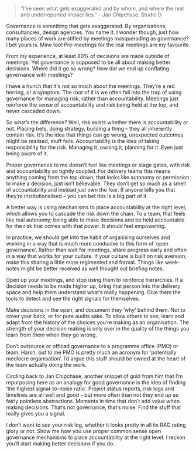 > "I’ve seen what gets exaggerated and by whom, and where the real and underreported impact lies." <span class="small">- Jan Chipchase, Studio D</span>

Governance is something that gets exaggerated. By organisations, consultancies, design agencies. You name it. I wonder though, just how many places of work are stifled by meetings masquerading as governance? I bet yours is. Mine too! Pre-meetings for the real meetings are my favourite.

From my experience, at least 80% of decisions are made outside of meetings. Yet governance is supposed to be all about making better decisions. Where did it go so wrong? How did we end up conflating governance with meetings?

I have a hunch that it's not so much about the meetings. They’re a red herring, or a symptom. The root of it is we often fall into the trap of using governance for managing risk, rather than accountability. Meetings just reinforce the sense of accountability and risk being held at the top, and never cascaded down.

So what’s the difference? Well, risk exists whether there is accountability or not. Placing bets, doing strategy, building a thing – they all inherently contain risk. It’s the idea that things can go wrong, unexpected outcomes might be realised, stuff fails. Accountability is the idea of taking responsibility for the risk. Managing it, owning it, planning for it. Even just being aware of it.

Proper governance to me doesn’t feel like meetings or stage gates, with risk and accountability so tightly coupled. For delivery teams this means anything coming from the top-down, that looks like autonomy or permission to make a decision, just isn’t believable. They don’t get so much as a smell of accountability and instead just own the fear. If anyone tells you that they’re institutionalised – you can bet this is a big part of it.

A better way is using mechanisms to place accountability at the right level, which allows you to cascade the risk down the chain. To a team, that feels like real autonomy; being able to make decisions and be held accountable for the risk that comes with that power. It should feel empowering.

In practice, we should get into the habit of organising ourselves and working in a way that is much more conducive to this form of ‘open governance’. Rather than wait for meetings, share progress early and often in a way that works for your culture. If your culture is built on risk aversion, make this sharing a little more regimented and formal. Things like week-notes might be better received as well thought out briefing notes.

Open up your meetings, and stop using them to reinforce hierarchies. If a decision needs to be made higher up, bring that person into the delivery space and help them understand what’s really happening. Give them the tools to detect and see the right signals for themselves.

Make decisions in the open, and document they ‘why’ behind them. Not to cover your back, or for pure audits sake. To allow others to see, learn and adapt from the history of the choices you’re making as an organisation. The strength of your decision making is only ever in the quality of the things you learn from them when they go wrong.

Don’t outsource or offload governance to a programme office (PMO) or team. Harsh, but to me PMO is pretty much an acronym for ‘potentially mediocre organisation’. I’d argue this stuff should be owned at the heart of the team actually doing the work.

Circling back to Jan Chipchase, another snippet of gold from him that I’m repurposing here as an analogy for good governance is the idea of finding ‘the highest signal-to-noise ratio’. Project status reports, risk logs and timelines are all well and good – but more often than not they end up as fairly pointless abstractions. Moments in time that don’t add value when making decisions. That’s not governance, that’s noise. Find the stuff that really gives you a signal.

I don’t want to see your risk log, whether it looks pretty in all its RAG rating glory or not. Show me how you use proper common sense open governance mechanisms to place accountability at the right level. I reckon you’ll start making better decisions if you do.
